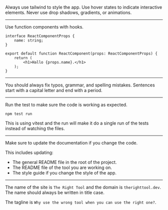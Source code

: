 Always use tailwind to style the app.
Use hover states to indicate interactive elements.
Never use drop shadows, gradients, or animations.

---

Use function components with hooks.

```tsx
interface ReactComponentProps {
    name: string;
}

export default function ReactComponent(props: ReactComponentProps) {
    return (
        <h1>Hallo {props.name}.</h1>
    );
}
```

---

You should always fix typos, grammar, and spelling mistakes.
Sentences start with a capital letter and end with a period.

---

Run the test to make sure the code is working as expected.

```npm
npm test run
```

This is using vitest and the run will make it do a single run of the tests instead of watching the files.

---

Make sure to update the documentation if you change the code.

This includes updating:

- The general README file in the root of the project.
- The README file of the tool you are working on.
- The style guide if you change the style of the app.

---

The name of the site is `The Right Tool` and the domain is `therighttool.dev`.
The name should always be written in title case.

The tagline is `Why use the wrong tool when you can use the right one?`.
